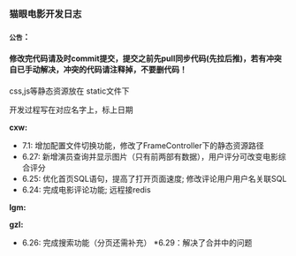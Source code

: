 ﻿### 猫眼电影开发日志

#### `公告`：

#### 	修改完代码请及时commit提交，提交之前先pull同步代码(先拉后推)，若有冲突自已手动解决，冲突的代码请注释掉，不要删代码！

css,js等静态资源放在 static文件下


开发过程写在对应名字上，标上日期

**cxw:**

* 7.1: 增加配置文件切换功能，修改了FrameController下的静态资源路径
* 6.27: 新增演员查询并显示图片（只有前两部有数据），用户评分可改变电影综合评分
* 6.25: 优化首页SQL语句，提高了打开页面速度; 修改评论用户用户名关联SQL
* 6.24: 完成电影评论功能; 远程接redis

**lgm:**

**gzl:**

* 6.26:   完成搜索功能（分页还需补充）
*6.29：解决了合并中的问题










